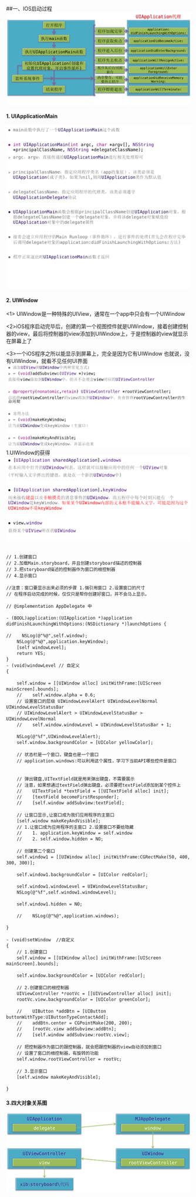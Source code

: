 ##一、IOS启动过程
![](./ios-start.png)
#### 1. UIApplicationMain
![](./UIApplicationMain.png)
![](./UIApplicationMain2.png)
#### 2. UIWindow
<1> UIWindow是一种特殊的UIView，通常在一个app中只会有一个UIWindow

<2>iOS程序启动完毕后，创建的第一个视图控件就是UIWindow，接着创建控制器的view，最后将控制器的view添加到UIWindow上，于是控制器的view就显示在屏幕上了

<3>一个iOS程序之所以能显示到屏幕上，完全是因为它有UIWindow
    也就说，没有UIWindow，就看不见任何UI界面
![](./UIWindow1.png)
1.UIWindow的获得
![](./UIWindow2.png)
```objc

// 1.创建窗口
// 2.加载Main.storyboard，并且创建storyboard描述的控制器
// 3.把storyboard描述的控制器作为窗口的根控制器
// 4.显示窗口

//注意：窗口要显示出来必须的步骤 1.强引用窗口 2.设置窗口的尺寸
// 在程序启动完成的时候，仅仅只是帮你创建好窗口，并不会马上显示。

// @implementation AppDelegate 中

- (BOOL)application:(UIApplication *)application didFinishLaunchingWithOptions:(NSDictionary *)launchOptions {

//    NSLog(@"%@",self.window);
    NSLog(@"%@",application.keyWindow);
    [self windowLevel];
    return YES;
}
- (void)windowLevel // 自定义
{

    self.window = [[UIWindow alloc] initWithFrame:[UIScreen mainScreen].bounds];
    //    self.window.alpha = 0.6;
    // 设置窗口的层级 UIWindowLevelAlert UIWindowLevelNormal UIWindowLevelStatusBar
    // UIWindowLevelAlert > UIWindowLevelStatusBar > UIWindowLevelNormal
    //    self.window.windowLevel = UIWindowLevelStatusBar + 1;

    NSLog(@"%f",UIWindowLevelAlert);
    self.window.backgroundColor = [UIColor yellowColor];

    // 状态栏是一个窗口，键盘也是一个窗口
    // application.windows:可以利用这个属性，学习下当前API哪些控件是窗口


    // 弹出键盘,UITextField就是用来弹出键盘，不需要展示
    // 注意，如果想通过textField弹出键盘，必须要把textField添加到某个控件上
    //    UITextField *textField = [[UITextField alloc] init];
    //    [textField becomeFirstResponder];
    //    [self.window addSubview:textField];

    // 让窗口显示,让窗口成为我们应用程序的主窗口
    [self.window makeKeyAndVisible];
    // 1.让窗口成为应用程序的主窗口 2.设置窗口不要给隐藏
    //    1. application.keyWindow = self.window
    //    2. self.window.hidden = NO;

    // 创建第二个窗口
    self.window1 = [[UIWindow alloc] initWithFrame:CGRectMake(50, 400, 300, 300)];

    self.window1.backgroundColor = [UIColor redColor];

    self.window1.windowLevel = UIWindowLevelStatusBar;
    NSLog(@"%f",self.window1.windowLevel);

    self.window1.hidden = NO;

    //    NSLog(@"%@",application.windows);

}

- (void)setWindow  //自定义
{
    // 1.创建窗口
    self.window = [[UIWindow alloc] initWithFrame:[UIScreen mainScreen].bounds];

    self.window.backgroundColor = [UIColor redColor];

    // 2.创建窗口的根控制器
    UIViewController *rootVc = [[UIViewController alloc] init];
    rootVc.view.backgroundColor = [UIColor greenColor];

    //    UIButton *addBtn = [UIButton buttonWithType:UIButtonTypeContactAdd];
    //    addBtn.center = CGPointMake(200, 200);
    //    [rootVc.view addSubview:addBtn];
    //    [self.window addSubview:rootVc.view];

    // 把控制器作为窗口的跟控制器，就会把跟控制器的view自动添加到窗口
    // 设置了窗口的根控制器，有旋转的功能
    self.window.rootViewController = rootVc;

    // 3.显示窗口
    [self.window makeKeyAndVisible];

}
```
#### 3.四大对象关系图
![](./relation.png)

